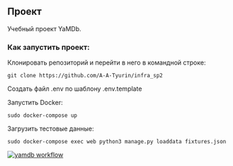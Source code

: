 ## Проект

Учебный проект YaMDb.

### Как запустить проект:

Клонировать репозиторий и перейти в него в командной строке:

```
git clone https://github.com/A-A-Tyurin/infra_sp2
```

Создать файл .env по шаблону .env.template

Запустить Docker:

```
sudo docker-compose up
```

Загрузить тестовые данные:

```
sudo docker-compose exec web python3 manage.py loaddata fixtures.json
```

[![yamdb workflow](https://github.com/A-A-Tyurin/yamdb_final/actions/workflows/yamdb_workflow.yml/badge.svg)](https://github.com/A-A-Tyurin/yamdb_final/actions/workflows/yamdb_workflow.yml)
